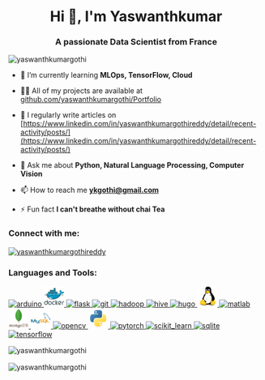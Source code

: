 <h1 align="center">Hi 👋, I'm Yaswanthkumar</h1>
<h3 align="center">A passionate Data Scientist from France</h3>

<p align="left"> <img src="https://komarev.com/ghpvc/?username=yaswanthkumargothi&label=Profile%20views&color=0e75b6&style=flat" alt="yaswanthkumargothi" /> </p>

- 🌱 I’m currently learning **MLOps, TensorFlow, Cloud**

- 👨‍💻 All of my projects are available at [github.com/yaswanthkumargothi/Portfolio](https://github.com/yaswanthkumargothi/Portfolio)

- 📝 I regularly write articles on [https://www.linkedin.com/in/yaswanthkumargothireddy/detail/recent-activity/posts/](https://www.linkedin.com/in/yaswanthkumargothireddy/detail/recent-activity/posts/)

- 💬 Ask me about **Python, Natural Language Processing, Computer Vision**

- 📫 How to reach me **ykgothi@gmail.com**

- ⚡ Fun fact **I can't breathe without chai Tea**

<h3 align="left">Connect with me:</h3>
<p align="left">
<a href="https://linkedin.com/in/yaswanthkumargothireddy" target="blank"><img align="center" src="https://cdn.jsdelivr.net/npm/simple-icons@3.0.1/icons/linkedin.svg" alt="yaswanthkumargothireddy" height="30" width="40" /></a>
</p>

<h3 align="left">Languages and Tools:</h3>
<p align="left"> <a href="https://www.arduino.cc/" target="_blank"> <img src="https://cdn.worldvectorlogo.com/logos/arduino-1.svg" alt="arduino" width="40" height="40"/> </a> <a href="https://www.docker.com/" target="_blank"> <img src="https://raw.githubusercontent.com/devicons/devicon/master/icons/docker/docker-original-wordmark.svg" alt="docker" width="40" height="40"/> </a> <a href="https://flask.palletsprojects.com/" target="_blank"> <img src="https://www.vectorlogo.zone/logos/pocoo_flask/pocoo_flask-icon.svg" alt="flask" width="40" height="40"/> </a> <a href="https://git-scm.com/" target="_blank"> <img src="https://www.vectorlogo.zone/logos/git-scm/git-scm-icon.svg" alt="git" width="40" height="40"/> </a> <a href="https://hadoop.apache.org/" target="_blank"> <img src="https://www.vectorlogo.zone/logos/apache_hadoop/apache_hadoop-icon.svg" alt="hadoop" width="40" height="40"/> </a> <a href="https://hive.apache.org/" target="_blank"> <img src="https://www.vectorlogo.zone/logos/apache_hive/apache_hive-icon.svg" alt="hive" width="40" height="40"/> </a> <a href="https://gohugo.io/" target="_blank"> <img src="https://api.iconify.design/logos-hugo.svg" alt="hugo" width="40" height="40"/> </a> <a href="https://www.linux.org/" target="_blank"> <img src="https://raw.githubusercontent.com/devicons/devicon/master/icons/linux/linux-original.svg" alt="linux" width="40" height="40"/> </a> <a href="https://www.mathworks.com/" target="_blank"> <img src="https://raw.githubusercontent.com/simple-icons/simple-icons/master/icons/mathworks.svg" alt="matlab" width="40" height="40"/> </a> <a href="https://www.mongodb.com/" target="_blank"> <img src="https://raw.githubusercontent.com/devicons/devicon/master/icons/mongodb/mongodb-original-wordmark.svg" alt="mongodb" width="40" height="40"/> </a> <a href="https://www.mysql.com/" target="_blank"> <img src="https://raw.githubusercontent.com/devicons/devicon/master/icons/mysql/mysql-original-wordmark.svg" alt="mysql" width="40" height="40"/> </a> <a href="https://opencv.org/" target="_blank"> <img src="https://www.vectorlogo.zone/logos/opencv/opencv-icon.svg" alt="opencv" width="40" height="40"/> </a> <a href="https://www.python.org" target="_blank"> <img src="https://raw.githubusercontent.com/devicons/devicon/master/icons/python/python-original.svg" alt="python" width="40" height="40"/> </a> <a href="https://pytorch.org/" target="_blank"> <img src="https://www.vectorlogo.zone/logos/pytorch/pytorch-icon.svg" alt="pytorch" width="40" height="40"/> </a> <a href="https://scikit-learn.org/" target="_blank"> <img src="https://upload.wikimedia.org/wikipedia/commons/0/05/Scikit_learn_logo_small.svg" alt="scikit_learn" width="40" height="40"/> </a> <a href="https://www.sqlite.org/" target="_blank"> <img src="https://www.vectorlogo.zone/logos/sqlite/sqlite-icon.svg" alt="sqlite" width="40" height="40"/> </a> <a href="https://www.tensorflow.org" target="_blank"> <img src="https://www.vectorlogo.zone/logos/tensorflow/tensorflow-icon.svg" alt="tensorflow" width="40" height="40"/> </a> </p>

<p><img align="center" src="https://github-readme-stats.vercel.app/api/top-langs?username=yaswanthkumargothi&show_icons=true&locale=en&layout=compact" alt="yaswanthkumargothi" /></p>

<p><img align="center" src="https://github-readme-streak-stats.herokuapp.com/?user=yaswanthkumargothi&" alt="yaswanthkumargothi" /></p>
